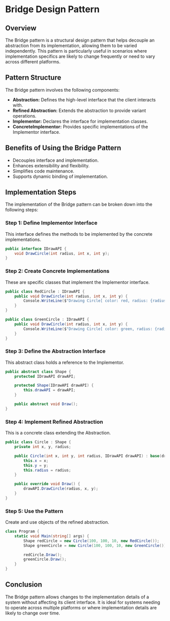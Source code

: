 
# Bridge Design Pattern

## Overview
The Bridge pattern is a structural design pattern that helps decouple an abstraction from its implementation, allowing them to be varied independently. This pattern is particularly useful in scenarios where implementation specifics are likely to change frequently or need to vary across different platforms.

## Pattern Structure
The Bridge pattern involves the following components:

- **Abstraction:** Defines the high-level interface that the client interacts with.
- **Refined Abstraction:** Extends the abstraction to provide variant operations.
- **Implementor:** Declares the interface for implementation classes.
- **ConcreteImplementor:** Provides specific implementations of the Implementor interface.

## Benefits of Using the Bridge Pattern
- Decouples interface and implementation.
- Enhances extensibility and flexibility.
- Simplifies code maintenance.
- Supports dynamic binding of implementation.

## Implementation Steps
The implementation of the Bridge pattern can be broken down into the following steps:

### Step 1: Define Implementor Interface
This interface defines the methods to be implemented by the concrete implementations.
```csharp
public interface IDrawAPI {
    void DrawCircle(int radius, int x, int y);
}
```

### Step 2: Create Concrete Implementations
These are specific classes that implement the Implementor interface.
```csharp
public class RedCircle : IDrawAPI {
    public void DrawCircle(int radius, int x, int y) {
        Console.WriteLine($"Drawing Circle[ color: red, radius: {radius}, x: {x}, y: {y}]");
    }
}

public class GreenCircle : IDrawAPI {
    public void DrawCircle(int radius, int x, int y) {
        Console.WriteLine($"Drawing Circle[ color: green, radius: {radius}, x: {x}, y: {y}]");
    }
}
```

### Step 3: Define the Abstraction Interface
This abstract class holds a reference to the Implementor.
```csharp
public abstract class Shape {
    protected IDrawAPI drawAPI;

    protected Shape(IDrawAPI drawAPI) {
        this.drawAPI = drawAPI;
    }

    public abstract void Draw();
}
```

### Step 4: Implement Refined Abstraction
This is a concrete class extending the Abstraction.
```csharp
public class Circle : Shape {
    private int x, y, radius;

    public Circle(int x, int y, int radius, IDrawAPI drawAPI) : base(drawAPI) {
        this.x = x;
        this.y = y;
        this.radius = radius;
    }

    public override void Draw() {
        drawAPI.DrawCircle(radius, x, y);
    }
}
```

### Step 5: Use the Pattern
Create and use objects of the refined abstraction.
```csharp
class Program {
    static void Main(string[] args) {
        Shape redCircle = new Circle(100, 100, 10, new RedCircle());
        Shape greenCircle = new Circle(100, 100, 10, new GreenCircle());

        redCircle.Draw();
        greenCircle.Draw();
    }
}
```

## Conclusion
The Bridge pattern allows changes to the implementation details of a system without affecting its client interface. It is ideal for systems needing to operate across multiple platforms or where implementation details are likely to change over time.
```